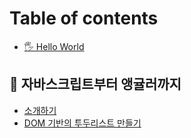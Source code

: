 # Table of contents

* [🖐️ Hello World](README.md)

## 🍑 자바스크립트부터 앵귤러까지 <a href="#from-js-to-angular" id="from-js-to-angular"></a>

* [소개하기](from-js-to-angular/intro.md)
* [DOM 기반의 투두리스트 만들기](from-js-to-angular/dom.md)
